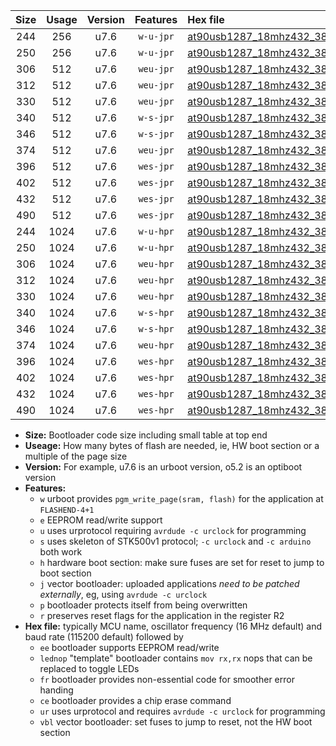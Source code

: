 |Size|Usage|Version|Features|Hex file|
|:-:|:-:|:-:|:-:|:--|
|244|256|u7.6|`w-u-jpr`|[at90usb1287_18mhz432_38400bps_ur_vbl.hex](https://raw.githubusercontent.com/stefanrueger/urboot/main/at90usb1287_18mhz432_38400bps_ur_vbl.hex)|
|250|256|u7.6|`w-u-jpr`|[at90usb1287_18mhz432_38400bps_lednop_ur_vbl.hex](https://raw.githubusercontent.com/stefanrueger/urboot/main/at90usb1287_18mhz432_38400bps_lednop_ur_vbl.hex)|
|306|512|u7.6|`weu-jpr`|[at90usb1287_18mhz432_38400bps_ee_ur_vbl.hex](https://raw.githubusercontent.com/stefanrueger/urboot/main/at90usb1287_18mhz432_38400bps_ee_ur_vbl.hex)|
|312|512|u7.6|`weu-jpr`|[at90usb1287_18mhz432_38400bps_ee_lednop_ur_vbl.hex](https://raw.githubusercontent.com/stefanrueger/urboot/main/at90usb1287_18mhz432_38400bps_ee_lednop_ur_vbl.hex)|
|330|512|u7.6|`weu-jpr`|[at90usb1287_18mhz432_38400bps_ee_lednop_fr_ur_vbl.hex](https://raw.githubusercontent.com/stefanrueger/urboot/main/at90usb1287_18mhz432_38400bps_ee_lednop_fr_ur_vbl.hex)|
|340|512|u7.6|`w-s-jpr`|[at90usb1287_18mhz432_38400bps_vbl.hex](https://raw.githubusercontent.com/stefanrueger/urboot/main/at90usb1287_18mhz432_38400bps_vbl.hex)|
|346|512|u7.6|`w-s-jpr`|[at90usb1287_18mhz432_38400bps_lednop_vbl.hex](https://raw.githubusercontent.com/stefanrueger/urboot/main/at90usb1287_18mhz432_38400bps_lednop_vbl.hex)|
|374|512|u7.6|`weu-jpr`|[at90usb1287_18mhz432_38400bps_ee_lednop_fr_ce_ur_vbl.hex](https://raw.githubusercontent.com/stefanrueger/urboot/main/at90usb1287_18mhz432_38400bps_ee_lednop_fr_ce_ur_vbl.hex)|
|396|512|u7.6|`wes-jpr`|[at90usb1287_18mhz432_38400bps_ee_vbl.hex](https://raw.githubusercontent.com/stefanrueger/urboot/main/at90usb1287_18mhz432_38400bps_ee_vbl.hex)|
|402|512|u7.6|`wes-jpr`|[at90usb1287_18mhz432_38400bps_ee_lednop_vbl.hex](https://raw.githubusercontent.com/stefanrueger/urboot/main/at90usb1287_18mhz432_38400bps_ee_lednop_vbl.hex)|
|432|512|u7.6|`wes-jpr`|[at90usb1287_18mhz432_38400bps_ee_lednop_fr_vbl.hex](https://raw.githubusercontent.com/stefanrueger/urboot/main/at90usb1287_18mhz432_38400bps_ee_lednop_fr_vbl.hex)|
|490|512|u7.6|`wes-jpr`|[at90usb1287_18mhz432_38400bps_ee_lednop_fr_ce_vbl.hex](https://raw.githubusercontent.com/stefanrueger/urboot/main/at90usb1287_18mhz432_38400bps_ee_lednop_fr_ce_vbl.hex)|
|244|1024|u7.6|`w-u-hpr`|[at90usb1287_18mhz432_38400bps_ur.hex](https://raw.githubusercontent.com/stefanrueger/urboot/main/at90usb1287_18mhz432_38400bps_ur.hex)|
|250|1024|u7.6|`w-u-hpr`|[at90usb1287_18mhz432_38400bps_lednop_ur.hex](https://raw.githubusercontent.com/stefanrueger/urboot/main/at90usb1287_18mhz432_38400bps_lednop_ur.hex)|
|306|1024|u7.6|`weu-hpr`|[at90usb1287_18mhz432_38400bps_ee_ur.hex](https://raw.githubusercontent.com/stefanrueger/urboot/main/at90usb1287_18mhz432_38400bps_ee_ur.hex)|
|312|1024|u7.6|`weu-hpr`|[at90usb1287_18mhz432_38400bps_ee_lednop_ur.hex](https://raw.githubusercontent.com/stefanrueger/urboot/main/at90usb1287_18mhz432_38400bps_ee_lednop_ur.hex)|
|330|1024|u7.6|`weu-hpr`|[at90usb1287_18mhz432_38400bps_ee_lednop_fr_ur.hex](https://raw.githubusercontent.com/stefanrueger/urboot/main/at90usb1287_18mhz432_38400bps_ee_lednop_fr_ur.hex)|
|340|1024|u7.6|`w-s-hpr`|[at90usb1287_18mhz432_38400bps.hex](https://raw.githubusercontent.com/stefanrueger/urboot/main/at90usb1287_18mhz432_38400bps.hex)|
|346|1024|u7.6|`w-s-hpr`|[at90usb1287_18mhz432_38400bps_lednop.hex](https://raw.githubusercontent.com/stefanrueger/urboot/main/at90usb1287_18mhz432_38400bps_lednop.hex)|
|374|1024|u7.6|`weu-hpr`|[at90usb1287_18mhz432_38400bps_ee_lednop_fr_ce_ur.hex](https://raw.githubusercontent.com/stefanrueger/urboot/main/at90usb1287_18mhz432_38400bps_ee_lednop_fr_ce_ur.hex)|
|396|1024|u7.6|`wes-hpr`|[at90usb1287_18mhz432_38400bps_ee.hex](https://raw.githubusercontent.com/stefanrueger/urboot/main/at90usb1287_18mhz432_38400bps_ee.hex)|
|402|1024|u7.6|`wes-hpr`|[at90usb1287_18mhz432_38400bps_ee_lednop.hex](https://raw.githubusercontent.com/stefanrueger/urboot/main/at90usb1287_18mhz432_38400bps_ee_lednop.hex)|
|432|1024|u7.6|`wes-hpr`|[at90usb1287_18mhz432_38400bps_ee_lednop_fr.hex](https://raw.githubusercontent.com/stefanrueger/urboot/main/at90usb1287_18mhz432_38400bps_ee_lednop_fr.hex)|
|490|1024|u7.6|`wes-hpr`|[at90usb1287_18mhz432_38400bps_ee_lednop_fr_ce.hex](https://raw.githubusercontent.com/stefanrueger/urboot/main/at90usb1287_18mhz432_38400bps_ee_lednop_fr_ce.hex)|

- **Size:** Bootloader code size including small table at top end
- **Useage:** How many bytes of flash are needed, ie, HW boot section or a multiple of the page size
- **Version:** For example, u7.6 is an urboot version, o5.2 is an optiboot version
- **Features:**
  + `w` urboot provides `pgm_write_page(sram, flash)` for the application at `FLASHEND-4+1`
  + `e` EEPROM read/write support
  + `u` uses urprotocol requiring `avrdude -c urclock` for programming
  + `s` uses skeleton of STK500v1 protocol; `-c urclock` and `-c arduino` both work
  + `h` hardware boot section: make sure fuses are set for reset to jump to boot section
  + `j` vector bootloader: uploaded applications *need to be patched externally*, eg, using `avrdude -c urclock`
  + `p` bootloader protects itself from being overwritten
  + `r` preserves reset flags for the application in the register R2
- **Hex file:** typically MCU name, oscillator frequency (16 MHz default) and baud rate (115200 default) followed by
  + `ee` bootloader supports EEPROM read/write
  + `lednop` "template" bootloader contains `mov rx,rx` nops that can be replaced to toggle LEDs
  + `fr` bootloader provides non-essential code for smoother error handing
  + `ce` bootloader provides a chip erase command
  + `ur` uses urprotocol and requires `avrdude -c urclock` for programming
  + `vbl` vector bootloader: set fuses to jump to reset, not the HW boot section
